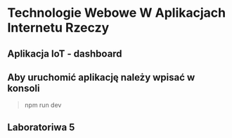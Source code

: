 # Technologie Webowe W Aplikacjach Internetu Rzeczy
## Aplikacja IoT - dashboard

## Aby uruchomić aplikację należy wpisać w konsoli
> npm run dev

## Laboratoriwa 5
